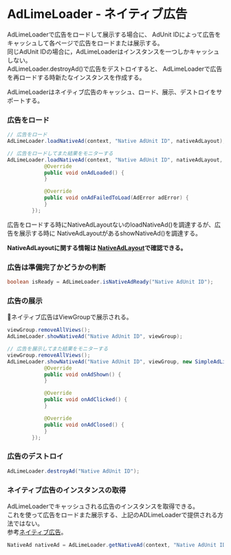 # AdLimeLoader - ネイティブ広告
AdLimeLoaderで広告をロードして展示する場合に、 AdUnit IDによって広告をキャッシュして各ページで広告をロードまたは展示する。<br>
同じAdUnit IDの場合に，AdLimeLoaderはインスタンスを一つしかキャッシュしない。<br>
AdLimeLoader.destroyAd()で広告をデストロイすると、  AdLimeLoaderで広告を再ロードする時新たなインスタンスを作成する。

AdLimeLoaderはネイティブ広告のキャッシュ、ロード、展示、デストロイをサポートする。

### 広告をロード
```java
// 広告をロード
AdLimeLoader.loadNativeAd(context, "Native AdUnit ID", nativeAdLayout);
```

```java
// 広告をロードしてまた結果をモニターする
AdLimeLoader.loadNativeAd(context, "Native AdUnit ID", nativeAdLayout, new SimpleAdListener() {
            @Override
            public void onAdLoaded() {
            }

            @Override
            public void onAdFailedToLoad(AdError adError) {
            }
        });
```

広告をロードする時にNativeAdLayoutないのloadNativeAd()を調達するが、広告を展示する時に NativeAdLayoutがあるshowNativeAd()を調達する。

**NativeAdLayoutに関する情報は [NativeAdLayout](https://www.adlime.net/docs/ja/integration/android/native.html#%E5%BA%83%E5%91%8A%E3%83%AC%E3%82%A4%E3%82%A2%E3%82%A6%E3%83%88%E3%81%AE%E4%BD%9C%E6%88%90)で確認できる。**

### 広告は準備完了かどうかの判断
```java
boolean isReady = AdLimeLoader.isNativeAdReady("Native AdUnit ID");
```

### 広告の展示
ネイティブ広告はViewGroupで展示される。

```java
viewGroup.removeAllViews();
AdLimeLoader.showNativeAd("Native AdUnit ID", viewGroup);
```

```java
// 広告を展示してまた結果をモニターする
viewGroup.removeAllViews();
AdLimeLoader.showNativeAd("Native AdUnit ID", viewGroup, new SimpleAdListener() {
            @Override
            public void onAdShown() {
            }

            @Override
            public void onAdClicked() {
            }

            @Override
            public void onAdClosed() {
            }
        });
```

### 広告のデストロイ
```java
AdLimeLoader.destroyAd("Native AdUnit ID");
```

### ネイティブ広告のインスタンスの取得
AdLimeLoaderでキャッシュされる広告のインスタンスを取得できる。<br>
これを使って広告をロードまた展示する、上記のADLimeLoaderで提供される方法ではない。<br>
参考[ネイティブ広告](./native.md)。
```java
NativeAd nativeAd = AdLimeLoader.getNativeAd(context, "Native AdUnit ID");
```